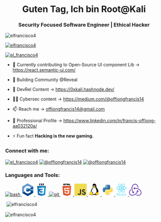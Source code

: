 <h1 align="center">Guten Tag, Ich bin Root@Kali</h1>
<h3 align="center">Security Focused Software Engineer | Ethical Hacker</h3>

<p align="left"> <img src="https://komarev.com/ghpvc/?username=elfrancisco4&label=Profile%20views&color=0e75b6&style=flat" alt="elfrancisco4" /> </p>

<p align="left"> <a href="https://github.com/ryo-ma/github-profile-trophy"><img src="https://github-profile-trophy.vercel.app/?username=elfrancisco4" alt="elfrancisco4" /></a> </p>

<p align="left"> <a href="https://twitter.com/EL_Francisco4" target="blank"><img src="https://img.shields.io/twitter/follow/el_francisco4?logo=twitter&style=for-the-badge" alt="el_francisco4" /></a> </p>

- 🔭 Currently contributing to Open-Source UI component Lib -> https://react.semantic-ui.com/

- 🤝 Building Community @Reveal

- 📝 DevRel Content -> https://0xkali.hashnode.dev/
  
- 👨‍💻 Cybersec content -> https://medium.com/@offiongfrancis14
  
- 📫 Reach me -> offiongfrancis14@gmail.com

- 📄 Professional Profile -> https://www.linkedin.com/in/francis-offiong-aa032120a/

- ⚡ Fun fact **Hacking is the new gaming.**

<h3 align="left">Connect with me:</h3>
<p align="left">
<a href="https://twitter.com/EL_Francisco4" target="blank"><img align="center" src="https://raw.githubusercontent.com/rahuldkjain/github-profile-readme-generator/master/src/images/icons/Social/twitter.svg" alt="el_francisco4" height="30" width="40" /></a>
<a href="https://www.hackerrank.com/@offiongfrancis14" target="blank"><img align="center" src="https://raw.githubusercontent.com/rahuldkjain/github-profile-readme-generator/master/src/images/icons/Social/hackerrank.svg" alt="@offiongfrancis14" height="30" width="40" /></a>
<a href="https://medium.com/@offiongfrancis14" target="blank"><img align="center" src="https://raw.githubusercontent.com/rahuldkjain/github-profile-readme-generator/master/src/images/icons/Social/medium.svg" alt="@offiongfrancis14" height="30" width="40" /></a>
</p>

<h3 align="left">Languages and Tools:</h3>
<p align="left"> <a href="https://www.gnu.org/software/bash/" target="_blank" rel="noreferrer"> <img src="https://www.vectorlogo.zone/logos/gnu_bash/gnu_bash-icon.svg" alt="bash" width="40" height="40"/> </a> <a href="https://www.w3schools.com/cpp/" target="_blank" rel="noreferrer"> <img src="https://raw.githubusercontent.com/devicons/devicon/master/icons/cplusplus/cplusplus-original.svg" alt="cplusplus" width="40" height="40"/> </a> <a href="https://www.w3schools.com/css/" target="_blank" rel="noreferrer"> <img src="https://raw.githubusercontent.com/devicons/devicon/master/icons/css3/css3-original-wordmark.svg" alt="css3" width="40" height="40"/> </a> <a href="https://git-scm.com/" target="_blank" rel="noreferrer"> <img src="https://www.vectorlogo.zone/logos/git-scm/git-scm-icon.svg" alt="git" width="40" height="40"/> </a> <a href="https://www.w3.org/html/" target="_blank" rel="noreferrer"> <img src="https://raw.githubusercontent.com/devicons/devicon/master/icons/html5/html5-original-wordmark.svg" alt="html5" width="40" height="40"/> </a> <a href="https://developer.mozilla.org/en-US/docs/Web/JavaScript" target="_blank" rel="noreferrer"> <img src="https://raw.githubusercontent.com/devicons/devicon/master/icons/javascript/javascript-original.svg" alt="javascript" width="40" height="40"/> </a> <a href="https://www.linux.org/" target="_blank" rel="noreferrer"> <img src="https://raw.githubusercontent.com/devicons/devicon/master/icons/linux/linux-original.svg" alt="linux" width="40" height="40"/> </a> <a href="https://www.python.org" target="_blank" rel="noreferrer"> <img src="https://raw.githubusercontent.com/devicons/devicon/master/icons/python/python-original.svg" alt="python" width="40" height="40"/> </a> <a href="https://reactjs.org/" target="_blank" rel="noreferrer"> <img src="https://raw.githubusercontent.com/devicons/devicon/master/icons/react/react-original-wordmark.svg" alt="react" width="40" height="40"/> </a> <a href="https://redux.js.org" target="_blank" rel="noreferrer"> <img src="https://raw.githubusercontent.com/devicons/devicon/master/icons/redux/redux-original.svg" alt="redux" width="40" height="40"/> </a> </p>

<p>&nbsp;<img align="center" src="https://github-readme-stats.vercel.app/api?username=elfrancisco4&show_icons=true&locale=en" alt="elfrancisco4" /></p>

<p><img align="center" src="https://github-readme-streak-stats.herokuapp.com/?user=elfrancisco4&" alt="elfrancisco4" /></p>
